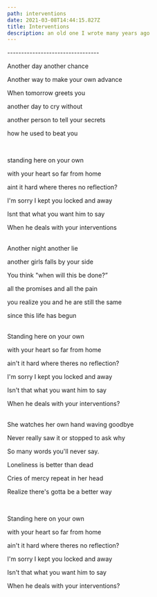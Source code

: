 ```yaml
---
path: interventions
date: 2021-03-08T14:44:15.827Z
title: Interventions
description: an old one I wrote many years ago
---
```

\---------------------------------

Another day another chance

Another way to make your own advance

When tomorrow greets you

another day to cry without

another person to tell your secrets

how he used to beat you

<br/>

standing here on your own

with your heart so far from home

aint it hard where theres no reflection?

I'm sorry I kept you locked and away

Isnt that what you want him to say

When he deals with your interventions\
<br/>

Another night another lie

another girls falls by your side

You think "when will this be done?”

all the promises and all the pain

you realize you and he are still the same

since this life has begun\
<br/>

Standing here on your own

with your heart so far from home

ain't it hard where theres no reflection?

I'm sorry I kept you locked and away

Isn't that what you want him to say

When he deals with your interventions?\
<br/>

She watches her own hand waving goodbye

Never really saw it or stopped to ask why

So many words you'll never say.

Loneliness is better than dead

Cries of mercy repeat in her head

Realize there's gotta be a better way

<br/>

Standing here on your own

with your heart so far from home

ain't it hard where theres no reflection?

I'm sorry I kept you locked and away

Isn't that what you want him to say

When he deals with your interventions?